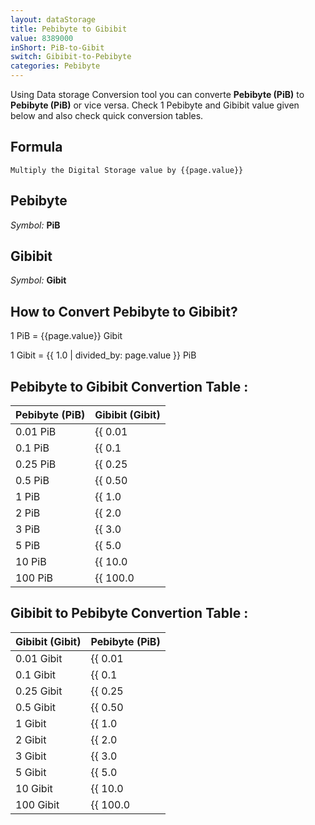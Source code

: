 ```yaml
---
layout: dataStorage
title: Pebibyte to Gibibit
value: 8389000
inShort: PiB-to-Gibit
switch: Gibibit-to-Pebibyte
categories: Pebibyte
---
```


Using Data storage Conversion tool you can converte **Pebibyte (PiB)** to **Pebibyte (PiB)** or vice versa. Check 1 Pebibyte and Gibibit value given below and also check quick conversion tables.

## Formula
`Multiply the Digital Storage value by {{page.value}}`

## Pebibyte
*Symbol:* **PiB**

## Gibibit
*Symbol:* **Gibit**

## How to Convert Pebibyte to Gibibit?

1 PiB = {{page.value}} Gibit

1 Gibit = {{ 1.0 | divided_by: page.value }} PiB


## Pebibyte to Gibibit Convertion Table :

| Pebibyte (PiB) | Gibibit (Gibit) |
| ---- | ---- |
| 0.01 PiB | {{ 0.01 | times: page.value }} Gibit |
| 0.1 PiB | {{ 0.1 | times: page.value }} Gibit |
| 0.25 PiB | {{ 0.25 | times: page.value }} Gibit |
| 0.5 PiB | {{ 0.50 | times: page.value }} Gibit |
| 1 PiB | {{ 1.0 | times: page.value }} Gibit |
| 2 PiB | {{ 2.0 | times: page.value }} Gibit |
| 3 PiB | {{ 3.0 | times: page.value }} Gibit |
| 5 PiB | {{ 5.0 | times: page.value }} Gibit |
| 10 PiB | {{ 10.0 | times: page.value }} Gibit |
| 100 PiB | {{ 100.0 | times: page.value }} Gibit |

## Gibibit to Pebibyte Convertion Table :

| Gibibit (Gibit) | Pebibyte (PiB) |
| ---- | ---- |
| 0.01 Gibit | {{ 0.01 | divided_by: page.value }} PiB |
| 0.1 Gibit | {{ 0.1 | divided_by: page.value }} PiB |
| 0.25 Gibit | {{ 0.25 | divided_by: page.value }} PiB |
| 0.5 Gibit | {{ 0.50 | divided_by: page.value }} PiB |
| 1 Gibit | {{ 1.0 | divided_by: page.value }} PiB |
| 2 Gibit | {{ 2.0 | divided_by: page.value }} PiB |
| 3 Gibit | {{ 3.0 | divided_by: page.value }} PiB |
| 5 Gibit | {{ 5.0 | divided_by: page.value }} PiB |
| 10 Gibit | {{ 10.0 | divided_by: page.value }} PiB |
| 100 Gibit | {{ 100.0 | divided_by: page.value }} PiB |


<script>
document.getElementById('selectInput')[21].selected = true
document.getElementById('selectOutput')[11].selected = true
</script>
